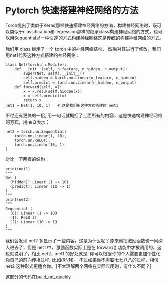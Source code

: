 # Pytorch 快速搭建神经网络的方法 #

Torch提出了类似于Keras那样快速搭建神经网络的方法，构建神经网络时，既可以类似于classification和regression那样的继承class构建神经网络的方式，也可以用Sequential以一种快速的方式构建神经网络这是传统的构建神经网络的方式。

我们用 class 继承了一个 torch 中的神经网络结构， 然后对其进行了修改，我们用net1代表这种方式搭建的神经网络：

	class Net(torch.nn.Module):
	    def __init__(self, n_feature, n_hidden, n_output):
	        super(Net, self).__init__()
	        self.hidden = torch.nn.Linear(n_feature, n_hidden)
	        self.predict = torch.nn.Linear(n_hidden, n_output)
	    def forward(self, x):
	        x = F.relu(self.hidden(x))
	        x = self.predict(x)
	        return x	
	net1 = Net(1, 10, 1)   # 这是我们用这种方式搭建的 net1

不过还有更快的一招, 用一句话就概括了上面所有的内容，这是快速构建神经网络的方式，用net2表示：

	net2 = torch.nn.Sequential(
    	torch.nn.Linear(1, 10),
    	torch.nn.ReLU(),
    	torch.nn.Linear(10, 1)
	)

对比一下两者的结构：
	
	print(net1)
	"""
	Net (
	  (hidden): Linear (1 -> 10)
	  (predict): Linear (10 -> 1)
	)
	"""
	print(net2)
	"""
	Sequential (
	  (0): Linear (1 -> 10)
	  (1): ReLU ()
	  (2): Linear (10 -> 1)
	)
	"""

我们会发现 net2 多显示了一些内容，这是为什么呢？原来他把激励函数也一同纳入进去了，但是 net1 中，激励函数实际上是在 forward() 功能中才被调用的。这也就说明了，相比 net2，net1 的好处就是, 你可以根据你的个人需要更加个性化你自己的前向传播过程, 比如(RNN)。 不过如果你不需要七七八八的过程，相信 net2 这种形式更适合你。[不太理解两个网络在实际应用时，有什么不同？]

这部分的代码在[build_nn_quickly]()